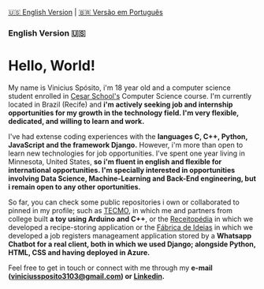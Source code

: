 [🇺🇸 English Version](README.md) | [🇧🇷 Versão em Português](README_PT.md)

### English Version 🇺🇸

# Hello, World!

My name is Vinicius Spósito, i'm 18 year old and a computer science student enrolled in [Cesar School's](cesar.school) Computer Science course. I'm currently located in Brazil (Recife) and **i'm actively seeking job and internship opportunities for my growth in the technology field. I'm very flexible, dedicated, and willing to learn and work.**

I've had extense coding experiences with the **languages C, C++, Python, JavaScript and the framework Django.** However, i'm more than open to learn new technologies for job opportunities. I've spent one year living in Minnesota, United States, **so i'm fluent in english and flexible for international opportunities. I'm specially interested in opportunities involving Data Science, Machine-Learning and Back-End engineering, but i remain open to any other oportunities.**

So far, you can check some public repositories i own or collaborated to pinned in my profile; such as [TECMO](https://github.com/Caldas42/TECMO), in which me and partners from college built **a toy using Arduino and C++**, or the [Receitopédia](https://github.com/Caldas42/Receitopedia) in which we developed a recipe-storing application or the [Fábrica de Ideias](https://github.com/nogsposito/Projetos2-Cesar) in which we developed a job registers manageament application stored by a **Whatsapp Chatbot for a real client, both in which we used Django; alongside Python, HTML, CSS and having deployed in Azure.**

Feel free to get in touch or connect with me through my **e-mail (viniciussposito3103@gmail.com) or [Linkedin](https://www.linkedin.com/in/vin%C3%ADcius-sp%C3%B3sito-6703bb321/).**

<!-- links de socials, contato ,linkedin, o que eu ja trabalhei, tecnologias que eu sei usar ... -->

<!--
**nogsposito/nogsposito** is a ✨ _special_ ✨ repository because its `README.md` (this file) appears on your GitHub profile.

Here are some ideas to get you started:

- 🔭 I’m currently working on ...
- 🌱 I’m currently learning ...
- 👯 I’m looking to collaborate on ...
- 🤔 I’m looking for help with ...
- 💬 Ask me about ...
- 📫 How to reach me: ...
- 😄 Pronouns: ...
- ⚡ Fun fact: ...
-->
